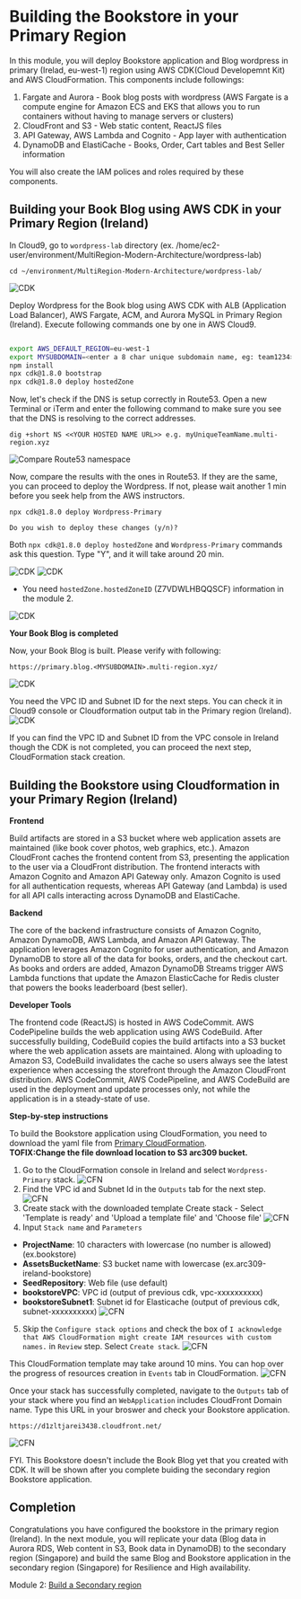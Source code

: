 # Building the Bookstore in your Primary Region

In this module, you will deploy Bookstore application and Blog wordpress in primary (Irelad, eu-west-1) region using AWS CDK(Cloud Developemnt Kit) and AWS CloudFormation. This components include followings:
1. Fargate and Aurora - Book blog posts with wordpress (AWS Fargate is a compute engine for Amazon ECS and EKS that allows you to run containers without having to manage servers or clusters)
2. CloudFront and S3 - Web static content, ReactJS files
3. API Gateway, AWS Lambda and Cognito - App layer with authentication
4. DynamoDB and ElastiCache - Books, Order, Cart tables and Best Seller information

You will also create the IAM polices and roles required by these components.

## Building your Book Blog using AWS CDK in your Primary Region (Ireland)

In Cloud9, go to `wordpress-lab` directory 
(ex. /home/ec2-user/environment/MultiRegion-Modern-Architecture/wordpress-lab)

```
cd ~/environment/MultiRegion-Modern-Architecture/wordpress-lab/
```

![CDK](../images/01-cdk-01.png)

Deploy Wordpress for the Book blog using AWS CDK with ALB (Application Load Balancer), AWS Fargate, ACM, and Aurora MySQL in Primary Region (Ireland). Execute following commands one by one in AWS Cloud9.

```bash

export AWS_DEFAULT_REGION=eu-west-1
export MYSUBDOMAIN=<enter a 8 char unique subdomain name, eg: team1234>
npm install
npx cdk@1.8.0 bootstrap
npx cdk@1.8.0 deploy hostedZone
```

Now, let's check if the DNS is setup correctly in Route53. Open a new Terminal or iTerm and enter the following command to make sure you see that the DNS is resolving to the correct addresses.
```
dig +short NS <<YOUR HOSTED NAME URL>> e.g. myUniqueTeamName.multi-region.xyz
```

![Compare Route53 namespace](../images/01-r53-01.png)

Now, compare the results with the ones in Route53. If they are the same, you can proceed to deploy the Wordpress. If not, please wait another 1 min before you seek help from the AWS instructors.

```
npx cdk@1.8.0 deploy Wordpress-Primary

```

```
Do you wish to deploy these changes (y/n)? 
```
Both `npx cdk@1.8.0 deploy hostedZone` and `Wordpress-Primary` commands ask this question. Type "Y", and it 
will take around 20 min.

![CDK](../images/01-cdk-02.png)
![CDK](../images/01-cdk-03.png)
* You need `hostedZone.hostedZoneID` (Z7VDWLHBQQSCF) information in the module 2.

![CDK](../images/01-cdk-04.png)

**Your Book Blog is completed**

Now, your Book Blog is built. Please verify with following:
```
https://primary.blog.<MYSUBDOMAIN>.multi-region.xyz/

```
![CDK](../images/01-cdk-05.png)

You need the VPC ID and Subnet ID for the next steps. You can check it in Cloud9 console or Cloudformation output tab in the Primary region (Ireland).
![CDK](../images/01-cdk-06.png)

If you can find the VPC ID and Subnet ID from the VPC console in Ireland though the CDK is not completed, you can proceed the next step, CloudFormation stack creation.

## Building the Bookstore using Cloudformation in your Primary Region (Ireland)

**Frontend**

Build artifacts are stored in a S3 bucket where web application assets are maintained (like book cover photos, web graphics, etc.). Amazon CloudFront caches the frontend content from S3, presenting the application to the user via a CloudFront distribution. The frontend interacts with Amazon Cognito and Amazon API Gateway only. Amazon Cognito is used for all authentication requests, whereas API Gateway (and Lambda) is used for all API calls interacting across DynamoDB and ElastiCache. 

**Backend**

The core of the backend infrastructure consists of Amazon Cognito, Amazon DynamoDB, AWS Lambda, and Amazon API Gateway. The application leverages Amazon Cognito for user authentication, and Amazon DynamoDB to store all of the data for books, orders, and the checkout cart. As books and orders are added, Amazon DynamoDB Streams trigger AWS Lambda functions that update the Amazon ElasticCache for Redis cluster that powers the books leaderboard (best seller). 

<!-- ### AWS Lambda

AWS Lambda is used in a few different places to run the application, as shown in the architecture diagram.  The important Lambda functions that are deployed as part of the template are shown below, and available in the [functions](/functions) folder.  In the cases where the response fields are blank, the application will return a statusCode 200 or 500 for success or failure, respectively. -->

<!-- ### Amazon ElastiCache for Redis

Amazon ElastiCache for Redis is used to provide the best sellers/leaderboard functionality.  In other words, the books that are the most ordered will be shown dynamically at the top of the best sellers list. 

For the purposes of creating the leaderboard, the AWS Bookstore Demo App utilized [ZINCRBY](https://redis.io/commands/zincrby), which *“Increments the score of member in the sorted set stored at key byincrement. If member does not exist in the sorted set, it is added with increment as its score (as if its previous score was 0.0). If key does not exist, a new sorted set with the specified member as its sole member is created.”*

The information to populate the leaderboard is provided from DynamoDB via DynamoDB Streams.  Whenever an order is placed (and subsequently created in the **Orders** table), this is streamed to Lambda, which updates the cache in ElastiCache for Redis.  The Lambda function used to pass this information is **UpdateBestSellers**.  -->

<!-- ### Amazon CloudFront and Amazon S3

Amazon CloudFront hosts the web application frontend that users interface with.  This includes web assets like pages and images.  For demo purposes, CloudFormation pulls these resources from S3. -->

**Developer Tools**

The frontend code (ReactJS) is hosted in AWS CodeCommit. AWS CodePipeline builds the web application using AWS CodeBuild. After successfully building, CodeBuild copies the build artifacts into a S3 bucket where the web application assets are maintained. Along with uploading to Amazon S3, CodeBuild invalidates the cache so users always see the latest experience when accessing the storefront through the Amazon CloudFront distribution.  AWS CodeCommit, AWS CodePipeline, and AWS CodeBuild are used in the deployment and update processes only, not while the application is in a steady-state of use.

<!-- ![Developer Tools Diagram](assets/readmeImages/DeveloperTools.png) -->

**Step-by-step instructions**

To build the Bookstore application using CloudFormation, you need to download the yaml file from [Primary CloudFormation](https://github.com/enghwa/MultiRegion-Modern-Architecture/blob/master/1_PrimaryRegion/arc309_primary.yaml).  
**TOFIX:Change the file download location to S3 arc309 bucket.**

1. Go to the CloudFormation console in Ireland and select `Wordpress-Primary` stack.
![CFN](../images/01-cfn-01.png)
2. Find the VPC id and Subnet Id in the `Outputs` tab for the next step.
![CFN](../images/01-cfn-02.png)
3. Create stack with the downloaded template
Create stack - Select 'Template is ready' and 'Upload a template file' and 'Choose file'
![CFN](../images/01-cfn-03.png)
4. Input `Stack name` and `Parameters`
* **ProjectName**: 10 characters with lowercase (no number is allowed) (ex.bookstore)
* **AssetsBucketName**: S3 bucket name with lowercase (ex.arc309-ireland-bookstore)
* **SeedRepository**: Web file (use default)
* **bookstoreVPC**: VPC id (output of previous cdk, vpc-xxxxxxxxxx)
* **bookstoreSubnet1**: Subnet id for Elasticache (output of previous cdk, subnet-xxxxxxxxxx)
![CFN](../images/01-cfn-04.png)
5. Skip the `Configure stack options` and check the box of `I acknowledge that AWS CloudFormation might create IAM resources with custom names.` in `Review` step. Select `Create stack`.
![CFN](../images/01-cfn-05.png)

This CloudFormation template may take around 10 mins. You can hop over the progress of resources creation in `Events` tab in CloudFormation. 
![CFN](../images/01-cfn-06.png)

Once your stack has successfully completed, navigate to the `Outputs` tab of your stack
where you find an `WebApplication` includes CloudFront Domain name. Type this URL in your broswer and check your Bookstore application.

```
https://d1zltjarei3438.cloudfront.net/
```
![CFN](../images/01-cfn-07.png)

FYI. This Bookstore doesn't include the Book Blog yet that you created with CDK. It will be shown after you complete buiding the secondary region Bookstore application.

## Completion

Congratulations you have configured the bookstore in the primary region (Ireland). In the next module, you will replicate your data (Blog data in Aurora RDS, Web content in S3, Book data in DynamoDB) to the secondary region (Singapore) and build the same Blog and Bookstore application in the secondary region (Singapore) for Resilience and High availability. 

Module 2: [Build a Secondary region](../2_SecondaryRegion/README.md)
